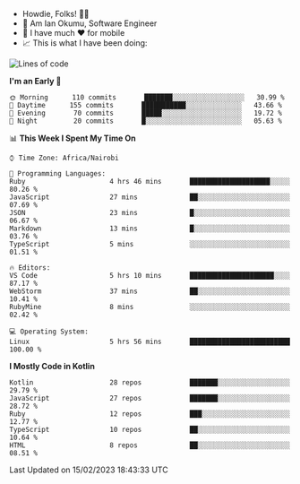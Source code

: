
* Howdie, Folks! 👋🤓
* 🤪 Am Ian Okumu, Software Engineer
* 📱 I have much ❤️ for mobile
* 📈 This is what I have been doing:
  
<!-- <a href="https://otsembo.github.io/OtsemboPortfolio/" style="margin-right:.5%; margin-top=.5%;">
  <img align="center" src="https://github-readme-stats.vercel.app/api/top-langs/?username=otsembo&layout=compact" />
</a> -->

<!--START_SECTION:waka-->
![Lines of code](https://img.shields.io/badge/From%20Hello%20World%20I%27ve%20Written-863%20Thousand%20lines%20of%20code-blue)

**I'm an Early 🐤** 

```text
🌞 Morning      110 commits       ███████░░░░░░░░░░░░░░░░░░   30.99 % 
🌆 Daytime      155 commits       ███████████░░░░░░░░░░░░░░   43.66 % 
🌃 Evening       70 commits       █████░░░░░░░░░░░░░░░░░░░░   19.72 % 
🌙 Night         20 commits       █░░░░░░░░░░░░░░░░░░░░░░░░   05.63 % 

```


📊 **This Week I Spent My Time On** 

```text
⌚︎ Time Zone: Africa/Nairobi

💬 Programming Languages: 
Ruby                     4 hrs 46 mins       ████████████████████░░░░░   80.26 % 
JavaScript               27 mins             ██░░░░░░░░░░░░░░░░░░░░░░░   07.69 % 
JSON                     23 mins             █░░░░░░░░░░░░░░░░░░░░░░░░   06.67 % 
Markdown                 13 mins             █░░░░░░░░░░░░░░░░░░░░░░░░   03.76 % 
TypeScript               5 mins              ░░░░░░░░░░░░░░░░░░░░░░░░░   01.51 % 

🔥 Editors: 
VS Code                  5 hrs 10 mins       █████████████████████░░░░   87.17 % 
WebStorm                 37 mins             ██░░░░░░░░░░░░░░░░░░░░░░░   10.41 % 
RubyMine                 8 mins              ░░░░░░░░░░░░░░░░░░░░░░░░░   02.42 % 

💻 Operating System: 
Linux                    5 hrs 56 mins       █████████████████████████   100.00 % 

```

**I Mostly Code in Kotlin** 

```text
Kotlin                   28 repos            ███████░░░░░░░░░░░░░░░░░░   29.79 % 
JavaScript               27 repos            ███████░░░░░░░░░░░░░░░░░░   28.72 % 
Ruby                     12 repos            ███░░░░░░░░░░░░░░░░░░░░░░   12.77 % 
TypeScript               10 repos            ██░░░░░░░░░░░░░░░░░░░░░░░   10.64 % 
HTML                     8 repos             ██░░░░░░░░░░░░░░░░░░░░░░░   08.51 % 

```



 Last Updated on 15/02/2023 18:43:33 UTC
<!--END_SECTION:waka-->

<br />
<br />
<br />
<br />
<br />
  
  </div>
<!---
otsembo/otsembo is a ✨ special ✨ repository because its `README.md` (this file) appears on your GitHub profile.
You can click the Preview link to take a look at your changes.
--->
